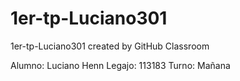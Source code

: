 # 1er-tp-Luciano301
1er-tp-Luciano301 created by GitHub Classroom

Alumno: Luciano Henn
Legajo: 113183
Turno: Mañana
